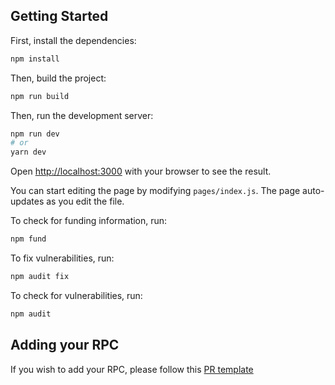 ## Getting Started

First, install the dependencies:

```bash
npm install
```

Then, build the project:

```bash
npm run build
```

Then, run the development server:

```bash
npm run dev
# or
yarn dev
```

Open [http://localhost:3000](http://localhost:3000) with your browser to see the result.

You can start editing the page by modifying `pages/index.js`. The page auto-updates as you edit the file.

To check for funding information, run:

```bash
npm fund
```

To fix vulnerabilities, run:

```bash
npm audit fix
```

To check for vulnerabilities, run:

```bash
npm audit
```

## Adding your RPC

If you wish to add your RPC, please follow this [PR template](https://github.com/DefiLlama/chainlist/blob/main/pull_request_template.md)

